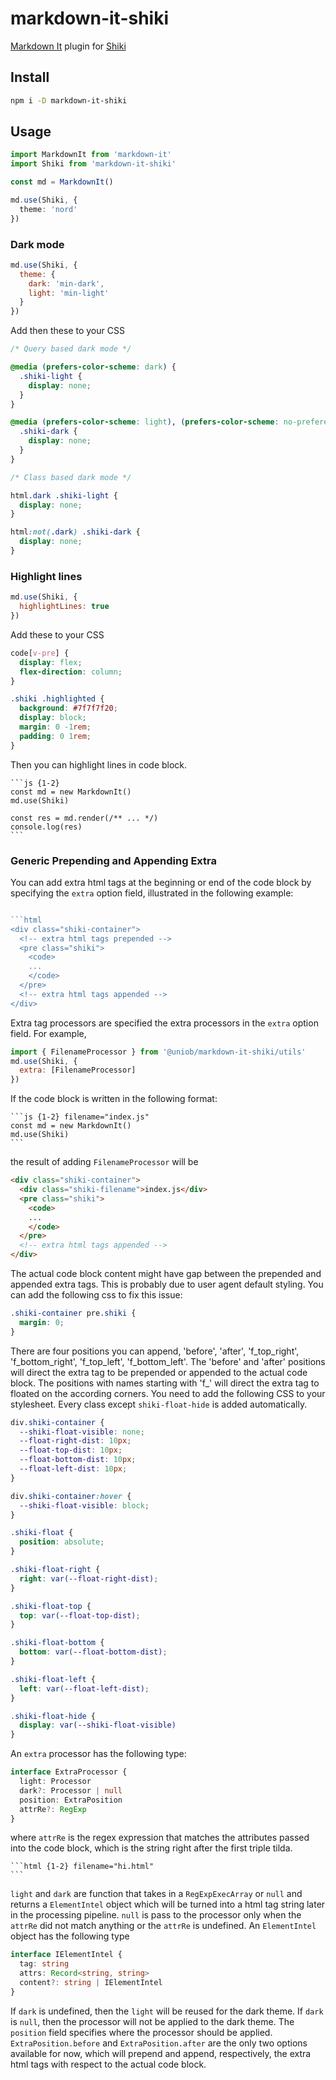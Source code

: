 # markdown-it-shiki

[Markdown It](https://markdown-it.github.io/) plugin for [Shiki](https://github.com/shikijs/shiki)

## Install 

```bash
npm i -D markdown-it-shiki
```

## Usage

```ts
import MarkdownIt from 'markdown-it'
import Shiki from 'markdown-it-shiki'

const md = MarkdownIt()

md.use(Shiki, {
  theme: 'nord'
})
```

### Dark mode

```js
md.use(Shiki, {
  theme: {
    dark: 'min-dark',
    light: 'min-light'
  }
})
```

Add then these to your CSS


```css
/* Query based dark mode */

@media (prefers-color-scheme: dark) {
  .shiki-light {
    display: none;
  }
}

@media (prefers-color-scheme: light), (prefers-color-scheme: no-preference) {
  .shiki-dark {
    display: none;
  }
}

```

```css
/* Class based dark mode */

html.dark .shiki-light {
  display: none;
}

html:not(.dark) .shiki-dark {
  display: none;
}
```

### Highlight lines

```js
md.use(Shiki, {
  highlightLines: true
})
```

Add these to your CSS

```css
code[v-pre] { 
  display: flex;
  flex-direction: column;
}

.shiki .highlighted {
  background: #7f7f7f20;
  display: block;
  margin: 0 -1rem;
  padding: 0 1rem;
}
```

Then you can highlight lines in code block.

~~~
```js {1-2}
const md = new MarkdownIt()
md.use(Shiki)

const res = md.render(/** ... */)
console.log(res)
```
~~~

### Generic Prepending and Appending Extra

You can add extra html tags at the beginning or end of the code block by specifying the `extra` option field, illustrated in the following example:

```js

```html
<div class="shiki-container">
  <!-- extra html tags prepended -->
  <pre class="shiki">
    <code>
    ...
    </code>
  </pre>
  <!-- extra html tags appended -->
</div>
```

Extra tag processors are specified the extra processors in the `extra` option field. For example, 

```js
import { FilenameProcessor } from '@uniob/markdown-it-shiki/utils'
md.use(Shiki, {
  extra: [FilenameProcessor]
})
```

If the code block is written in the following format: 

~~~
```js {1-2} filename="index.js"
const md = new MarkdownIt()
md.use(Shiki)
```
~~~

the result of adding `FilenameProcessor` will be 

```html
<div class="shiki-container">
  <div class="shiki-filename">index.js</div>
  <pre class="shiki">
    <code>
    ...
    </code>
  </pre>
  <!-- extra html tags appended -->
</div>
```

The actual code block content might have gap between the prepended and appended extra tags. This is probably due to user agent default styling. You can add the following css to fix this issue:

```css
.shiki-container pre.shiki {
  margin: 0;
}
```

There are four positions you can append, 'before', 'after', 'f_top_right', 'f_bottom_right', 'f_top_left', 'f_bottom_left'. The 'before' and 'after' positions will direct the extra tag to be prepended or appended to the actual code block. The positions with names starting with 'f_' will direct the extra tag to floated on the according corners. You need to add the following CSS to your stylesheet. Every class except `shiki-float-hide` is added automatically. 

```css
div.shiki-container {
  --shiki-float-visible: none;
  --float-right-dist: 10px;
  --float-top-dist: 10px;
  --float-bottom-dist: 10px;
  --float-left-dist: 10px;
}

div.shiki-container:hover {
  --shiki-float-visible: block;
}

.shiki-float {
  position: absolute;
}

.shiki-float-right {
  right: var(--float-right-dist);
}

.shiki-float-top {
  top: var(--float-top-dist);
}

.shiki-float-bottom {
  bottom: var(--float-bottom-dist);
}

.shiki-float-left {
  left: var(--float-left-dist);
}

.shiki-float-hide {
  display: var(--shiki-float-visible)
}
```



An `extra` processor has the following type:

```typescript
interface ExtraProcessor {
  light: Processor
  dark?: Processor | null
  position: ExtraPosition
  attrRe?: RegExp
}
```

where `attrRe` is the regex expression that matches the attributes passed into the code block, which is the string right after the first triple tilda. 

~~~
```html {1-2} filename="hi.html"
```
~~~

`light` and `dark` are function that takes in a `RegExpExecArray` or `null` and returns a `ElementIntel` object which will be turned into a html tag string later in the processing pipeline. `null` is pass to the processor only when the `attrRe` did not match anything or the `attrRe` is undefined. An `ElementIntel` object has the following type 

```typescript
interface IElementIntel {
  tag: string
  attrs: Record<string, string>
  content?: string | IElementIntel
}
```

If `dark` is undefined, then the `light` will be reused for the dark theme. If `dark` is `null`, then the processor will not be applied to the dark theme. The `position` field specifies where the processor should be applied. `ExtraPosition.before` and `ExtraPosition.after` are the only two options available for now, which will prepend and append, respectively, the extra html tags with respect to the actual code block. 

